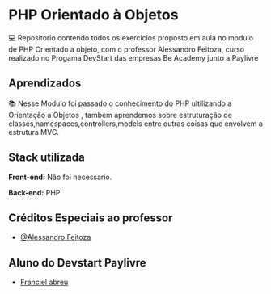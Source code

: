 
# PHP Orientado à Objetos

💻 Repositorio contendo todos os exercicios proposto em aula no modulo
de PHP Orientado a objeto, com o professor Alessandro Feitoza, curso realizado no Progama 
DevStart das empresas Be Academy junto a Paylivre



## Aprendizados

📚 Nesse Modulo foi passado o conhecimento do PHP ultilizando a Orientação a Objetos
, tambem aprendemos sobre estruturação de classes,namespaces,controllers,models entre outras coisas que envolvem a estrutura
MVC.

## Stack utilizada

**Front-end:** Não foi necessario.

**Back-end:** PHP


## Créditos Especiais ao professor

- [@Alessandro Feitoza](https://github.com/)

## Aluno do Devstart Paylivre

- [Franciel abreu](https://www.github.com/Francielabreu)



